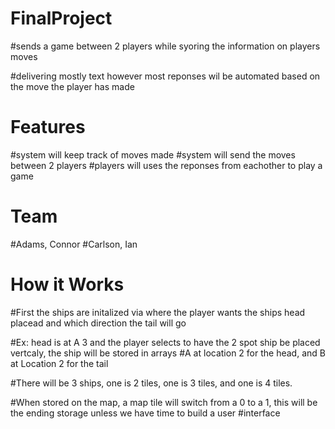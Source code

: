 # FinalProject

#sends a game between 2 players while syoring the information on players moves

#delivering mostly text however most reponses wil be automated based on the move the player has made

# Features
#system will keep track of moves made
#system will send the moves between 2 players
#players will uses the reponses from eachother to play a game

#  Team
#Adams, Connor
#Carlson, Ian

#  How it Works
 
#First the ships are initalized via where the player wants the ships head placead and which direction the tail will go

#Ex: head is at A 3 and the player selects to have the 2 spot ship be placed vertcaly, the ship will be stored in arrays
    #A at location 2 for the head, and B at Location 2 for the tail
    
#There will be 3 ships, one is 2 tiles, one is 3 tiles, and one is 4 tiles. 

#When stored on the map, a map tile will switch from a 0 to a 1, this will be the ending storage unless we have time to build a user #interface

#
